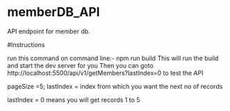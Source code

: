 # memberDB_API
API endpoint for member db.

#Instructions

run this command on command line:- npm run build
This will run the build and start the dev server for you
Then you can goto http://localhost:5500/api/v1/getMembers?lastIndex=0 to test the API

pageSize =5;
lastIndex = index from which you want the next <pageSize> no of records

lastIndex = 0 means you will get records 1 to 5
